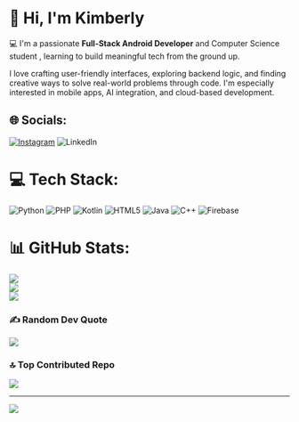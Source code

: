 # 👋 Hi, I'm Kimberly

💻 I'm a passionate **Full-Stack Android Developer** and Computer Science student , learning to build meaningful tech from the ground up.

I love crafting user-friendly interfaces, exploring backend logic, and finding creative ways to solve real-world problems through code. I'm especially interested in mobile apps, AI integration, and cloud-based development.


## 🌐 Socials:
[![Instagram](https://img.shields.io/badge/Instagram-%23E4405F.svg?logo=Instagram&logoColor=white)](https://instagram.com/_its.kimberlyyy) ![LinkedIn](https://img.shields.io/badge/LinkedIn-%230077B5.svg?logo=linkedin&logoColor=white)

# 💻 Tech Stack:
![Python](https://img.shields.io/badge/python-3670A0?style=flat-square&logo=python&logoColor=ffdd54) ![PHP](https://img.shields.io/badge/php-%23777BB4.svg?style=flat-square&logo=php&logoColor=white) ![Kotlin](https://img.shields.io/badge/kotlin-%237F52FF.svg?style=flat-square&logo=kotlin&logoColor=white) ![HTML5](https://img.shields.io/badge/html5-%23E34F26.svg?style=flat-square&logo=html5&logoColor=white) ![Java](https://img.shields.io/badge/java-%23ED8B00.svg?style=flat-square&logo=openjdk&logoColor=white) ![C++](https://img.shields.io/badge/c++-%2300599C.svg?style=flat-square&logo=c%2B%2B&logoColor=white) ![Firebase](https://img.shields.io/badge/firebase-a08021?style=flat-square&logo=firebase&logoColor=ffcd34)
# 📊 GitHub Stats:
![](https://github-readme-stats.vercel.app/api?username=Kimberly-K04&theme=dracula&hide_border=true&include_all_commits=false&count_private=true)<br/>
![](https://nirzak-streak-stats.vercel.app/?user=Kimberly-K04&theme=dracula&hide_border=true)<br/>
![](https://github-readme-stats.vercel.app/api/top-langs/?username=Kimberly-K04&theme=dracula&hide_border=true&include_all_commits=false&count_private=true&layout=compact)

### ✍️ Random Dev Quote
![](https://quotes-github-readme.vercel.app/api?type=vetical&theme=tokyonight)

### 🔝 Top Contributed Repo
![](https://github-contributor-stats.vercel.app/api?username=Kimberly-K04&limit=5&theme=tokyonight&combine_all_yearly_contributions=true)

---
[![](https://visitcount.itsvg.in/api?id=Kimberly-K04&icon=0&color=8)](https://visitcount.itsvg.in)

<!-- Proudly created with GPRM ( https://gprm.itsvg.in ) -->
